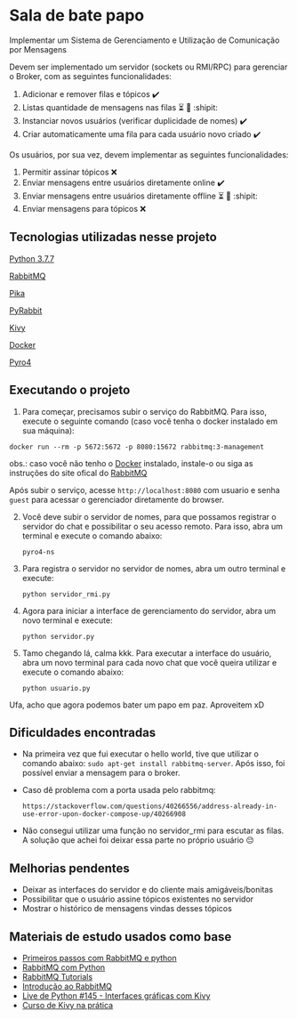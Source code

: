 # Sala de bate papo

Implementar um Sistema de Gerenciamento e Utilização de Comunicação
por Mensagens

Devem ser implementado um servidor (sockets ou RMI/RPC) para gerenciar o
Broker, com as seguintes funcionalidades:

1. Adicionar e remover filas e tópicos :heavy_check_mark:
2. Listas quantidade de mensagens nas filas :hourglass_flowing_sand: :bug: :shipit:	
3. Instanciar novos usuários (verificar duplicidade de nomes) :heavy_check_mark:
4. Criar automaticamente uma fila para cada usuário novo criado :heavy_check_mark:

Os usuários, por sua vez, devem implementar as seguintes funcionalidades:

1. Permitir assinar tópicos :x:	
2. Enviar mensagens entre usuários diretamente online :heavy_check_mark:	
3. Enviar mensagens entre usuários diretamente offline :hourglass_flowing_sand: :bug: :shipit:	
4. Enviar mensagens para tópicos :x:


## Tecnologias utilizadas nesse projeto

[Python 3.7.7](https://www.python.org/downloads/)

[RabbitMQ](https://www.rabbitmq.com/)

[Pika](https://pika.readthedocs.io/en/stable/)

[PyRabbit](https://github.com/bkjones/pyrabbit)

[Kivy](https://github.com/kivy/kivy)

[Docker](https://www.docker.com/)

[Pyro4](https://github.com/irmen/Pyro4)


## Executando o projeto

1. Para começar, precisamos subir o serviço do RabbitMQ. Para isso, execute o seguinte comando 
   (caso você tenha o docker instalado em sua máquina):
   
` docker run --rm -p 5672:5672 -p 8080:15672 rabbitmq:3-management `

obs.: caso você não tenho o [Docker](https://www.docker.com/) instalado, instale-o ou siga as instruções do site ofical do [RabbitMQ](https://www.rabbitmq.com/download.html) 

Após subir o serviço, acesse ` http://localhost:8080 ` com usuario e senha `guest` para acessar o gerenciador diretamente do browser.


2.  Você deve subir o servidor de nomes, para que possamos 
    registrar o servidor do chat e possibilitar o seu acesso remoto. 
    Para isso, abra um terminal e execute o comando abaixo:

    `pyro4-ns`

3. Para registra o servidor no servidor de nomes, abra um outro terminal e execute:

    ` python servidor_rmi.py `

4. Agora para iniciar a interface de gerenciamento do servidor, abra um novo terminal e execute:

    ` python servidor.py `

5. Tamo chegando lá, calma kkk. Para executar a interface do usuário, abra um novo terminal para cada 
   novo chat que você queira utilizar e execute o comando abaixo:
   
    ` python usuario.py `

Ufa, acho que agora podemos bater um papo em paz. Aproveitem xD

## Dificuldades encontradas

- Na primeira vez que fui executar o hello world, tive que utilizar o comando abaixo:
` sudo apt-get install rabbitmq-server `. Após isso, foi possível enviar a mensagem para o broker.

- Caso dê problema com a porta usada pelo rabbitmq: 
  
    ` https://stackoverflow.com/questions/40266556/address-already-in-use-error-upon-docker-compose-up/40266908 `

- Não consegui utilizar uma função no servidor_rmi para escutar as filas. A solução que achei foi deixar essa parte no próprio usuário :pensive:

## Melhorias pendentes

- Deixar as interfaces do servidor e do cliente mais amigáveis/bonitas
- Possibilitar que o usuário assine tópicos existentes no servidor
- Mostrar o histórico de mensagens vindas desses tópicos

## Materiais de estudo usados como base

- [Primeiros passos com RabbitMQ e python](https://blog.ateliedocodigo.com.br/primeiros-passos-com-rabbitmq-e-python-938fb0957019)
- [RabbitMQ com Python](https://gist.github.com/renatoapcosta/2a4b6c7a5933edf09e9226e11f1ca989)
- [RabbitMQ Tutorials](https://www.rabbitmq.com/getstarted.html)
- [Introdução ao RabbitMQ](https://www.youtube.com/watch?v=1WgrnSDDtVE&feature=emb_logo)
- [Live de Python #145 - Interfaces gráficas com Kivy](https://www.youtube.com/watch?v=5ApbLrcUtlE)
- [Curso de Kivy na prática](https://www.youtube.com/playlist?list=PLsMpSZTgkF5AV1FmALMgW8W-TvrfR3nrs)
